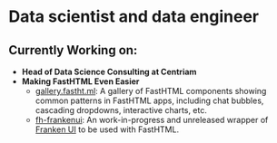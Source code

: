 # Data scientist and data engineer

## Currently Working on:

+ **Head of Data Science Consulting at Centriam**
+ **Making FastHTML Even Easier**
    + [gallery.fastht.ml](https://fasthtml.gallery): A gallery of FastHTML components showing common patterns in FastHTML apps, including chat bubbles, cascading dropdowns, interactive charts, etc.
    + [fh-frankenui](https://github.com/isaac-Flath/fh-frankenui): An work-in-progress and unreleased wrapper of [Franken UI](https://franken-ui.dev/) to be used with FastHTML.
